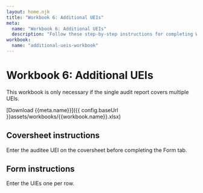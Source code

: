 ```yaml
---
layout: home.njk
title: "Workbook 6: Additional UEIs"
meta:
  name: "Workbook 6: Additional UEIs"
  description: "Follow these step-by-step instructions for completing Workbook 6: Additional UEIs."
workbook:
  name: "additional-ueis-workbook"
---
```


# Workbook 6: Additional UEIs

This workbook is only necessary if the single audit report covers multiple UEIs.

[Download {{meta.name}}]({{ config.baseUrl }}assets/workbooks/{{workbook.name}}.xlsx)

## Coversheet instructions

Enter the auditee UEI on the coversheet before completing the Form tab.

## Form instructions

Enter the UIEs one per row.
